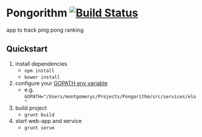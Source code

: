 # Pongorithm [![Build Status](https://travis-ci.org/chmontgomery/Pongorithm.png?branch=master)](https://travis-ci.org/chmontgomery/Pongorithm)

app to track ping pong ranking

## Quickstart

1. install dependencies
    * `npm install`
    * `bower install`
2. configure your [GOPATH env variable](http://golang.org/doc/code.html#GOPATH)
    * e.g. `GOPATH="/Users/montgomeryc/Projects/Pongorithm/src/services/elo"`
3. build project
    * `grunt build`
4. start web-app and service
    * `grunt serve`
